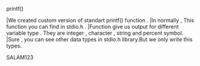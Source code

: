 printf()

|We created custom version of standart printf() function .
|In normally , This function you can find in stdio.h .
|Function give us output for different variable type . They are integer , character , string and percent symbol.
|Sure , you can see other data types in stdio.h library.But we only write this types.

SALAM123
